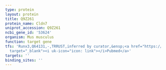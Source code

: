 ```yaml
---
type: protein
layout: protein
title: Q9Z261
protein_name: Cldn7
uniprot_accession: Q9Z261
ncbi_gene_id: '53624'
organism: Mus musculus
function: target gene
tfs: 'Runx3,Q64131,-,TRRUST,inferred by curator,&ensp;<a href="https://www.ncbi.nlm.nih.gov/pubmed/?term=19706291%5Buid%5D"
  target="_blank"><i uk-icon="icon: link"></i>Pubmed</a>'
targets: ''
binding_sites: ''
---
```

